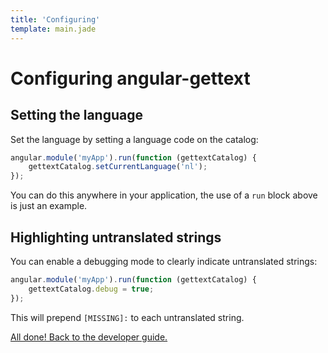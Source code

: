 ```yaml
---
title: 'Configuring'
template: main.jade
---
```


# Configuring angular-gettext

## Setting the language

Set the language by setting a language code on the catalog:

```javascript
angular.module('myApp').run(function (gettextCatalog) {
    gettextCatalog.setCurrentLanguage('nl');
});
```

You can do this anywhere in your application, the use of a `run` block above is just an example.

## Highlighting untranslated strings

You can enable a debugging mode to clearly indicate untranslated strings:

```javascript
angular.module('myApp').run(function (gettextCatalog) {
    gettextCatalog.debug = true;
});
```

This will prepend `[MISSING]:` to each untranslated string.

<a href="/dev-guide/" class="btn btn-primary">All done! Back to the developer guide.</a>
